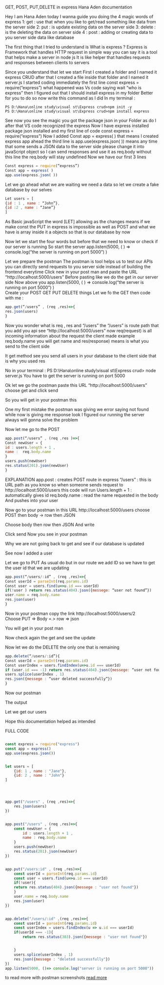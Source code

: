 GET, POST, PUT,DELETE in express
 Hana Aden documentation

Hey I am Hana Aden today I wanna guide you doing the 4 magic words of express 
1: get : use that when you like to get/read something like data from the server side 
2: put : is update existing data on the server side
3: delete : is the deleting the data on server side 
4 : post : adding or creating data to you server side data like database


The first thing that I tried to understand is What is express ?
Express is Framework that handles HTTP request in simple way you can say it is a tool that helps make a server in node js 
It is like helper that handles requests and responses between  clients to servers

Since you understand that let we start 
First I created a folder and I named it express CRUD after that I created a file inside that folder and I named it server.js 
I started coding immediately the first line const express = require(“express”)  what happened was Vs code saying wait “who is express” then I figured out that I should install express in my folder 
Better for you to do so now write this command as I did 
In my terminal :
```
PS D:\Hana\online study\visual st\Express crud>npm init -y 
PS D:\Hana\online study\visual st\Express crud>npm install express
```
See now you see the magic you got the package json in your Folder as do I after that VS code recognized the express 
Now I have express installed package json installed and my first line of code 
const express = require(“express”) 
Now I added 
Const app = express( ) that means I created express app ahead the third line is app.use(express.json( ))  means any time that some sends a JSON data to the server side please change it into javaScript object so I can send responses and use it as req.body without this line the req.body will stay undefined 
Now we have our first 3 lines 
```js
Const express = require(“express”)
Const app = express( )
app.use(express.json( ))
```
Let we go ahead what we are waiting we need a data so let we create a fake database by our selves 
```js
Let users = [
{id : 1 , name : “John”},
{id :2 , name : “Jane”}
]
```
As Basic javaScript the word [LET] allowing as the changes means if we make const the PUT in express is impossible as well as POST and what we have is array inside it a objects so that is our database by now 

Now let we start the four words but before that we need to know or check if our server is running 
So start the server
app.listen(5000, ( )  => console.log(“the server is running on  port 5000”) ) 

Let we prepare the postman 
The postman is tool helps us to test our APIs you can directly send requests to you server side instead of building the frontend everytime
Click new in your post man and paste the URL “http://localhost:5000/users”
Before pasting like we do the get in our server side 
Now above you  app.listen(5000, ( )  => console.log(“the server is running on  port 5000”) )  
Create your POST GET PUT DELETE things 
Let we fo the GET then code with me : 
```js
app.get(“/users” , (req ,res)=>{
res.json(users)
}
```
Now you wonder what is req , res and “/users” the “/users” is route path that you add you api see  “http://localhost:5000/users”  now req(request) is all incoming information about the request the client made example req.body.name you will get name  and res(response) means is what you send to the client side 

It get method see you send all users in your database to the client side that is why you used res

No in your terminal : 
PS D:\Hana\online study\visual st\Express crud> node server.js
You have to get 
the server is running on port 5000 

Ok let we go the postman paste this URL “http://localhost:5000/users” choose get and click send 

So you will get in your postman this 




One my first mistake the postman was giving we error saying not found while now is giving me response look I figured our running the server always will gonna solve the problem 

Now let me go to the POST 
```js
app.post(“/users” , (req ,res )=>{
Const newUser = {
id : users.length + 1 ,
name :  req.body.name
}
users.push(newUser)
res.status(201).json(newUser)
}
```
EXPLANATION
app.post : creates POST route  in express
“/users” : this is URL path as you know so when someone sends request to http://localhost:5000/users this code will run 
Users.length + 1 : automatically gives id
req.body.name :  read the name requested in the body 
And pushes into your user 

Now go to your postman in this URL http://localhost:5000/users choose POST then body -> row then JSON 

Choose body then row then JSON 
And write 

Click send 
Now you see in your postman 

Why we are not going back to get and see if our database is updated 


See now I added a user 

Let we go to PUT 
As usual do but in our route we add ID so we have to get the user id that we are updating 
```js
app.post(“/users/:id” , (req ,res)=>{
Const userId = parseInt(req.params.id)
Const user = users.find(u=>u.id === userId)
if(!user ) return res.status(404).json({messege: “user not found”})
user.name = req.body.name
res.json(user)
}
```
Now in your postman copy the link http://localhost:5000/users/2  
Choose PUT => Body =.> row => json 




You will get in your post man 

Now check again the get and see  the update 


Now let we do the DELETE the only one that is remaining 
```js
app.delete(“/users/:id”){
Const userId = parseInt(req.params.id)
Const userIndex = users.findIndex(u=>u.id === userId)
if (user.id === -1) return res.status(404).json({messege: “user not found”})
users.splice(userIndex , 1)
res.json({messege : “user deleted successfully”})
}
```

Now our postman

The output 

Let we get our users 

Hope this documentation helped as intended 



FULL CODE 
```js

const express = require("express")
const app = express()
app.use(express.json())


let users = [
    {id: 1 , name : "Jane"},
    {id: 2 , name : "John"}
]




app.get("/users" , (req ,res)=>{
    res.json(users)
})


app.post("/users" , (req ,res)=>{
    const newUser = {
        id : users.length + 1 ,
        name : req.body.name
    }
    users.push(newUser)
    res.status(201).json(newUser)
})


app.put("/users:id" , (req ,res)=>{
    const userId = parseInt(req.params.id)
    const user = users.find(u=>u.id === userId)
    if(!user){
    return res.status(404).json({messege : "user not found"})
    }
    user.name = req.body.name
    res.json(user)
})


app.delete("/users/:id" ,(req ,res)=>{
    const userId = parseInt(req.params.id)
    const userIndex = users.findIndex(u => u.id === userId)
    if(userId === -1){
        return res.status(303).json({messege : "user not found"})


    }
    users.splice(userIndex , 1)
    res.json({messege : "deleted successfully"})
})
app.listen(5000, ()=> console.log("server is running on port 5000"))


```

to read more with postman screenshots [read more](https://docs.google.com/document/d/1xGPnU5ivGH-oKR0qJjV1ZhmIcE2IwWzwfPvNkCnNICg/edit?usp=sharing)
